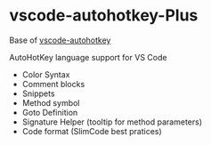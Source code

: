 # vscode-autohotkey-Plus

Base of [vscode-autohotkey](https://github.com/stef-levesque/vscode-autohotkey)

AutoHotKey language support for VS Code
* Color Syntax
* Comment blocks
* Snippets
* Method symbol
* Goto Definition
* Signature Helper (tooltip for method parameters)
* Code format (SlimCode best pratices)